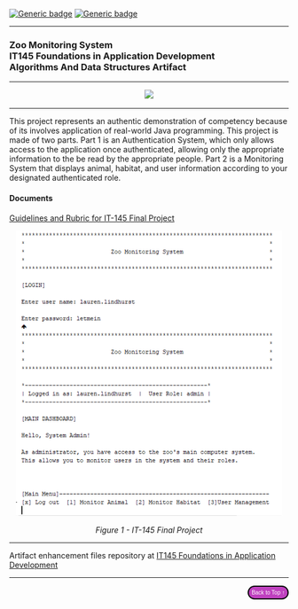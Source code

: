 
[![Generic badge](https://img.shields.io/badge/language-Java_18-limegreen.svg)](https://mongodb.com) [![Generic badge](https://img.shields.io/badge/IDE-Apache_NetBeans_16-purple.svg)](https://pymongo.readthedocs.io/en/stable) 

---

### Zoo Monitoring System<br/>IT145 Foundations in Application Development<br/>Algorithms And Data Structures Artifact

---
<div style="text-align: center;">
    <a href="https://lo-rose.github.io/eportfolio" title="ePortfolio Home Page"><img src="https://img.shields.io/badge/Home-ePortfolio-purple.svg?style=for-the-badge&logo=homeassistant" /></a>
</div>

---


This project represents an authentic demonstration of competency because of its involves application of real-world Java programming. This project is made of two parts. Part 1 is an Authentication System, which only allows access to the application once authenticated, allowing only the appropriate information to the be read by the appropriate people. Part 2 is a Monitoring System that displays animal, habitat, and user information according to your designated authenticated role.

#### Documents
<a href="https://github.com/lo-rose/eportfolio/blob/main/enhancement/IT145/rubric145.pdf" target="_blank">Guidelines and Rubric for IT-145 Final Project</a>





<div style="text-align: center;">
    <img src="include/images/zoologin.png" width="480px" title="CS340 Project Two" />
    <p><em>Figure 1 - IT-145 Final Project</em></p>
</div>



---

Artifact enhancement files repository at [IT145 Foundations in Application Development](https://github.com/lo-rose/ePortfolio/main/enhancement/IT145 "Zoo Monitoring System - Repository")

---

<div style="text-align: right;">
    <a href="#">
        <button style="font-size: 10px; font-weight: 500; background: #BF40BF; color: #ffffff; border-radius: 50px; border-style: solid; border-color: #00000; padding: 5px 5px;">Back to Top &#8593;</button>
    </a>
</div>
